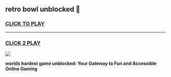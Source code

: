
## retro bowl unblocked 👋
<h3>
<a href="https://premium.freeplayer.one?title=retro_bowl_unblocked&ref=13F">CLICK TO PLAY</a></h3>
<hr>

<h3>
<a href="https://premium.freeplayer.one?title=retro_bowl_unblocked&ref=13F">CLICK 2 PLAY</a>
  
</h3>

<a href="https://premium.freeplayer.one?title=retro_bowl_unblocked&ref=12F/"><img src="https://clearcache.store/games.png"></a>


**worlds hardest game unblocked: Your Gateway to Fun and Accessible Online Gaming**
